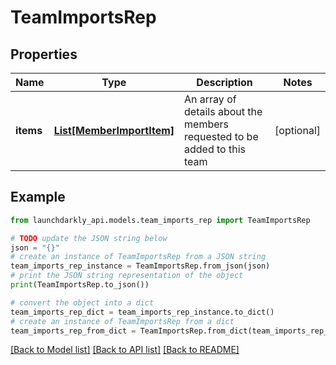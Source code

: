 # TeamImportsRep


## Properties

Name | Type | Description | Notes
------------ | ------------- | ------------- | -------------
**items** | [**List[MemberImportItem]**](MemberImportItem.md) | An array of details about the members requested to be added to this team | [optional] 

## Example

```python
from launchdarkly_api.models.team_imports_rep import TeamImportsRep

# TODO update the JSON string below
json = "{}"
# create an instance of TeamImportsRep from a JSON string
team_imports_rep_instance = TeamImportsRep.from_json(json)
# print the JSON string representation of the object
print(TeamImportsRep.to_json())

# convert the object into a dict
team_imports_rep_dict = team_imports_rep_instance.to_dict()
# create an instance of TeamImportsRep from a dict
team_imports_rep_from_dict = TeamImportsRep.from_dict(team_imports_rep_dict)
```
[[Back to Model list]](../README.md#documentation-for-models) [[Back to API list]](../README.md#documentation-for-api-endpoints) [[Back to README]](../README.md)


